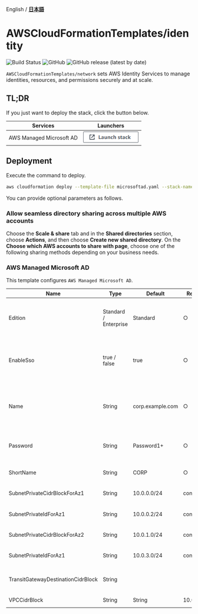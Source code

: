 English / [**日本語**](README_JP.md)

# AWSCloudFormationTemplates/identity
![Build Status](https://codebuild.ap-northeast-1.amazonaws.com/badges?uuid=eyJlbmNyeXB0ZWREYXRhIjoiT1o3djE0RFpweWErRDl6SkpwTGsySVJKbWk0ajhreUlEaXAvTHh3ZzdaS2wzNVR5V1hpZkZRRVRtcFIvNncydWdad2w4TG9MRVMzVGFvMlZKY2RNYUowPSIsIml2UGFyYW1ldGVyU3BlYyI6Ik0vOGVWdGFEWTlyYVdDZUwiLCJtYXRlcmlhbFNldFNlcmlhbCI6MX0%3D&branch=master)
![GitHub](https://img.shields.io/github/license/eijikominami/aws-cloudformation-templates)
![GitHub release (latest by date)](https://img.shields.io/github/v/release/eijikominami/aws-cloudformation-templates)
 
``AWSCloudFormationTemplates/network`` sets AWS Identity Services to manage identities, resources, and permissions securely and at scale.

## TL;DR

If you just want to deploy the stack, click the button below.

| Services | Launchers |
| --- | --- |
| AWS Managed Microsoft AD | [![cloudformation-launch-stack](../images/cloudformation-launch-stack.png)](https://console.aws.amazon.com/cloudformation/home?region=ap-northeast-1#/stacks/create/review?stackName=MicrosoftAD&templateURL=https://eijikominami.s3-ap-northeast-1.amazonaws.com/aws-cloudformation-templates/identity/microsoftad.yaml) |

## Deployment

Execute the command to deploy.

```bash
aws cloudformation deploy --template-file microsoftad.yaml --stack-name MicrosoftAD
```

You can provide optional parameters as follows.

### Allow seamless directory sharing across multiple AWS accounts

Choose the **Scale & share** tab and in the **Shared directories** section, choose **Actions**, and then choose **Create new shared directory**. On the **Choose which AWS accounts to share with page**, choose one of the following sharing methods depending on your business needs.

### AWS Managed Microsoft AD

This template configures ``AWS Managed Microsoft AD``.

| Name | Type | Default | Required | Details | 
| --- | --- | --- | --- | --- |
| Edition | Standard / Enterprise | Standard | ○ | The edition of AWS Directory Service for Microsoft Active Directory |
| EnableSso | true / false | true | ○ | Whether to enable single sign-on for a Microsoft Active Directory in AWS |
| Name | String | corp.example.com | ○ | The fully qualified domain name for the AWS Managed Microsoft AD directory |
| Password | String | Password1+ | ○ | The password for the default administrative user named Admin |
| ShortName | String | CORP | ○ | The NetBIOS name for your domain |
| SubnetPrivateCidrBlockForAz1 | String | 10.0.0.0/24 | conditional | The private subnet CIDR block at AZ1 |
| SubnetPrivateIdForAz1 | String | 10.0.0.2/24 | conditional | The private subnet id at AZ1 |
| SubnetPrivateCidrBlockForAz2 | String | 10.0.1.0/24 | conditional | The private subnet CIDR block at AZ2 |
| SubnetPrivateIdForAz1 | String | 10.0.3.0/24 | conditional | The private subnet id at AZ2 |
| TransitGatewayDestinationCidrBlock | String | | | The IPv4 CIDR block forward to TransitGateway |
| VPCCidrBlock | String | String | 10.0.0.0/21 | The VPC CIDR block |